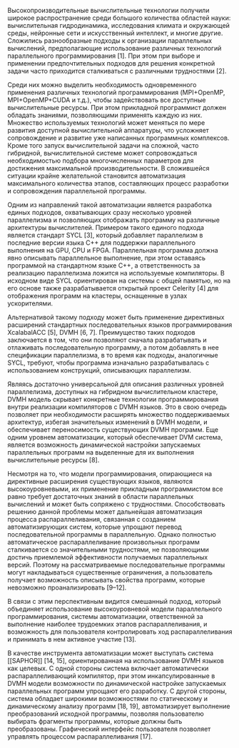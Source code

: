 Высокопроизводительные вычислительные технологии получили широкое распространение среди большого количества областей науки: вычислительная гидродинамика, исследования климата и окружающей среды, нейронные сети и искусственный интеллект, и многие другие. Сложились разнообразные подходы к организации параллельных вычислений, предполагающие использование различных технологий параллельного программирования [1]. При этом при выборе и применении предпочтительных подходов для решения конкретной задачи часто приходится сталкиваться с различными трудностями [2]. 

Среди них можно выделить необходимость одновременного применения различных технологий программирования (MPI+OpenMP, MPI+OpenMP+CUDA и т.д.), чтобы задействовать все доступные вычислительные ресурсы. При этом прикладной программист должен обладать знаниями, позволяющими применять каждую из них. Множество используемых технологий может меняться по мере развития доступной вычислительной аппаратуры, что усложняет сопровождение и развитие уже написанных программных комплексов. Кроме того запуск вычислительной задачи на сложной, часто гибридной, вычислительной системе может сопровождаться необходимостью подбора многочисленных параметров для достижения максимальной производительности. В сложившейся ситуации крайне желательной становится автоматизация максимального количества этапов, составляющих процесс разработки и сопровождения параллельной программы.

Одним из направлений такой автоматизации является разработка единых подходов, охватывающих сразу несколько уровней параллелизма и позволяющих отображать программу на различные архитектуры вычислителей. Примером такого единого подхода является стандарт SYCL [3], который добавляет параллелизм в последние версии языка С++ для поддержки параллельного выполнения на GPU, CPU и FPGA. Параллельная программа должна явно описывать параллельное выполнение, при этом оставаясь программой на стандартном языке С++, а ответственность за реализацию параллелизма ложится на используемые компиляторы. В исходном виде SYCL ориентирован на системы с общей памятью, но на его основе также разрабатывается открытый проект Celerity [4] для отображения программ на кластеры, оснащенные в узлах ускорителями.

Альтернативой такому подходу может быть применение директивных расширений стандартных последовательных языков программирования XcalabalACC [5], DVMH [6, 7]. Преимущество таких подходов заключается в том, что они позволяют сначала разрабатывать и отлаживать последовательную программу, а потом добавлять в нее спецификации параллелизма, в то время как подходы, аналогичные SYCL, требуют, чтобы программа изначально разрабатывалась с использованием конструкций, описывающих параллелизм.

Являясь достаточно универсальной для описания различных уровней параллелизма, доступных на гибридном вычислительном кластере, DVMH модель скрывает конкретные технологии программирования внутри реализации компиляторов с DVMH языков. Это в свою очередь позволяет при необходимости расширять множество поддерживаемых архитектур, избегая значительных изменений в DVMH модели, и обеспечивает переносимость существующих DVMH программ. Еще одним уровнем автоматизации, который обеспечивает DVM система, является возможность динамической настройки запускаемых параллельных программ на выделенные для их выполнения вычислительные ресурсы [8].

Несмотря на то, что модели программирования, опирающиеся на директивные расширения существующих языков, являются высокоуровневыми, их применение прикладным программистом все равно требует достаточных знаний в области параллельных вычислений и может быть сопряжено с трудностями. Способствовать решению данной проблемы может дальнейшая автоматизация процесса распараллеливания, связанная с созданием автоматизирующих систем, которые упрощают перевод последовательной программы в параллельную. Однако полностью автоматическое распараллеливание произвольных программ сталкивается со значительными трудностями, не позволяющими достичь приемлемой эффективности получаемых параллельных версий. Поэтому на рассматриваемые последовательные программы могут накладываться существенные ограничения, а пользователь получает возможность описывать свойства программ, которые невозможно проанализировать [9–12].

В связи с этим перспективным видится смешанный подход, который объединяет использование высокоуровневой модели параллельного программирования, системы автоматизации, ответственной за выполнение наиболее трудоемких этапов распараллеливания, и возможность для пользователя контролировать ход распараллеливания и принимать в нем активное участие [13].

В качестве инструмента автоматизации может выступать система [[SAPHOR]]  [14, 15], ориентированная на использование DVMH языков как целевых. С одной стороны система включает автоматически распараллеливающий компилятор, при этом инкапсулированные в DVMH модели возможности по динамической настройке запускаемых параллельных программ упрощают его разработку. С другой стороны, система обладает широкими возможностями по статическому и динамическому анализу программ [18, 19], автоматизирует выполнение преобразований исходной программы, позволяя пользователю выбирать фрагменты программы, которые должны быть преобразованы. Графический интерфейс пользователя позволяет управлять процессом распараллеливания [17].